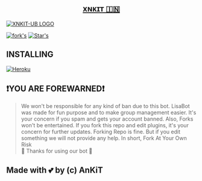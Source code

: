 <h2 align="center"> <a href="https://github.com/XnKiT/XnKiT-UB">xɴᴋɪᴛ 🇮🇳</a></h2>

[![XNKIT-UB LOGO](https://te.legra.ph/file/e967f4118c9a0f30a67cf.jpg)](https://github.com/XnKiT/XnKiT-UB)

[![fork's](https://img.shields.io/github/forks/XnKiT/XnKiT-UB?label=Forks&logoColor=Black&style=social)](xnkit.github.io/k)
[![Star's](https://img.shields.io/github/stars/XnKiT/XnKiT-UB?logoColor=Blue&style=social)](xnkit.github.io/k)

## INSTALLING

[![Heroku](https://www.herokucdn.com/deploy/button.svg)](https://heroku.com/deploy?template=https://github.com/XnKiT/XnKiT-UB)

## ❗️YOU ARE FOREWARNED❗️
> We won't be responsible for any kind of ban due to this bot.
> LisaBot was made for fun purpose and to make group management easier.
> It's your concern if you spam and gets your account banned.
> Also, Forks won't be entertained.
> If you fork this repo and edit plugins, it's your concern for further updates.
> Forking Repo is fine. But if you edit something we will not provide any help.
> In short, Fork At Your Own Risk    
>               💖 Thanks for using our bot 💖

## Made with 💕 by (c) AnKiT 
